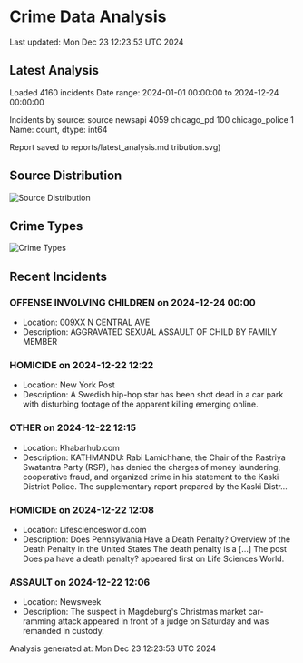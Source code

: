 # Crime Data Analysis
Last updated: Mon Dec 23 12:23:53 UTC 2024

## Latest Analysis

Loaded 4160 incidents
Date range: 2024-01-01 00:00:00 to 2024-12-24 00:00:00

Incidents by source:
source
newsapi           4059
chicago_pd         100
chicago_police       1
Name: count, dtype: int64

Report saved to reports/latest_analysis.md
tribution.svg)

## Source Distribution
![Source Distribution](images/source_distribution.svg)

## Crime Types
![Crime Types](images/crime_types.svg)

## Recent Incidents

### OFFENSE INVOLVING CHILDREN on 2024-12-24 00:00
- Location: 009XX N CENTRAL AVE
- Description: AGGRAVATED SEXUAL ASSAULT OF CHILD BY FAMILY MEMBER


### HOMICIDE on 2024-12-22 12:22
- Location: New York Post
- Description: A Swedish hip-hop star has been shot dead in a car park with disturbing footage of the apparent killing emerging online.


### OTHER on 2024-12-22 12:15
- Location: Khabarhub.com
- Description: KATHMANDU: Rabi Lamichhane, the Chair of the Rastriya Swatantra Party (RSP), has denied the charges of money laundering, cooperative fraud, and organized crime in his statement to the Kaski District Police. The supplementary report prepared by the Kaski Distr…


### HOMICIDE on 2024-12-22 12:08
- Location: Lifesciencesworld.com
- Description: Does Pennsylvania Have a Death Penalty? Overview of the Death Penalty in the United States The death penalty is a […]
The post Does pa have a death penalty? appeared first on Life Sciences World.


### ASSAULT on 2024-12-22 12:06
- Location: Newsweek
- Description: The suspect in Magdeburg's Christmas market car-ramming attack appeared in front of a judge on Saturday and was remanded in custody.

Analysis generated at: Mon Dec 23 12:23:53 UTC 2024
